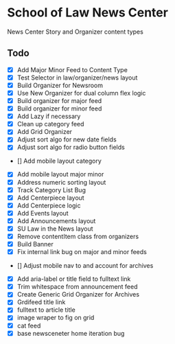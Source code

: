 # School of Law News Center

News Center Story and Organizer content types

## Todo

- [x] Add Major Minor Feed to Content Type
- [x] Test Selector in law/organizer/news layout
- [x] Build Organizer for Newsroom
- [x] Use New Organizer for dual column flex logic
- [x] Build organizer for major feed
- [x] Build organizer for minor feed
- [x] Add Lazy if necessary
- [x] Clean up category feed
- [x] Add Grid Organizer
- [x] Adjust sort algo for new date fields
- [x] Adjust sort algo for radio button fields
- [] Add mobile layout category
- [x] Add mobile layout major minor
- [x] Address numeric sorting layout
- [x] Track Category List Bug
- [x] Add Centerpiece layout
- [x] Add Centerpiece logic
- [x] Add Events layout
- [x] Add Announcements layout
- [x] SU Law in the News layout
- [x] Remove contentItem class from organizers
- [x] Build Banner
- [x] Fix internal link bug on major and minor feeds
- [] Adjust mobile nav to and account for archives
- [x] Add aria-label or title field to fulltext link
- [x] Trim whitespace from announcement feed
- [x] Create Generic Grid Organizer for Archives
- [x] Grdifeed title link
- [x] fulltext to article title
- [x] image wraper to fig on grid
- [x] cat feed
- [x] base newsceneter home iteration bug
